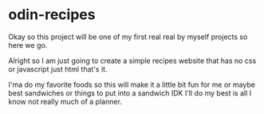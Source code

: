# odin-recipes

Okay so this project will be one of my first real real by myself projects so here we go.

Alright so I am just going to create a simple recipes website that has no css or javascript just
 html that's it.

I'ma do my favorite foods so this will make it a little bit fun for me or maybe best sandwiches 
or things to put into a sandwich IDK I'll do my best is all I know not really much of a planner.


